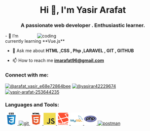 <h1 align="center">Hi 👋, I'm Yasir Arafat</h1>
<h3 align="center">A passionate web developer . Enthusiastic learner.</h3>

<img align="right" alt="coding" width="400" src="https://www.google.com/url?sa=i&url=https%3A%2F%2Futpaqp.edu.pe%2Fexplore%2Ffree-trial-version-gif&psig=AOvVaw0bBt2s5EnlPEDlqU1Mjm2L&ust=1742583992467000&source=images&cd=vfe&opi=89978449&ved=0CBMQjRxqFwoTCOCMv72tmYwDFQAAAAAdAAAAABAE"/>
- 🌱 I’m currently learning **Vue.js**

- 💬 Ask me about **HTML ,CSS , Php ,LARAVEL , GIT , GITHUB**

- 📫 How to reach me **imarafat96@gmail.com**

<h3 align="left">Connect with me:</h3>
<p align="left">
<a href="https://dev.to/@arafat_yasir_e68e72864bee" target="blank"><img align="center" src="https://raw.githubusercontent.com/rahuldkjain/github-profile-readme-generator/master/src/images/icons/Social/devto.svg" alt="@arafat_yasir_e68e72864bee" height="30" width="40" /></a>
<a href="https://twitter.com/@yasirar42229674" target="blank"><img align="center" src="https://raw.githubusercontent.com/rahuldkjain/github-profile-readme-generator/master/src/images/icons/Social/twitter.svg" alt="@yasirar42229674" height="30" width="40" /></a>
<a href="https://linkedin.com/in/yasir-arafat-253644235" target="blank"><img align="center" src="https://raw.githubusercontent.com/rahuldkjain/github-profile-readme-generator/master/src/images/icons/Social/linked-in-alt.svg" alt="yasir-arafat-253644235" height="30" width="40" /></a>
</p>

<h3 align="left">Languages and Tools:</h3>
<p align="left"> <a href="https://www.w3schools.com/css/" target="_blank" rel="noreferrer"> <img src="https://raw.githubusercontent.com/devicons/devicon/master/icons/css3/css3-original-wordmark.svg" alt="css3" width="40" height="40"/> </a> <a href="https://git-scm.com/" target="_blank" rel="noreferrer"> <img src="https://www.vectorlogo.zone/logos/git-scm/git-scm-icon.svg" alt="git" width="40" height="40"/> </a> <a href="https://www.w3.org/html/" target="_blank" rel="noreferrer"> <img src="https://raw.githubusercontent.com/devicons/devicon/master/icons/html5/html5-original-wordmark.svg" alt="html5" width="40" height="40"/> </a> <a href="https://developer.mozilla.org/en-US/docs/Web/JavaScript" target="_blank" rel="noreferrer"> <img src="https://raw.githubusercontent.com/devicons/devicon/master/icons/javascript/javascript-original.svg" alt="javascript" width="40" height="40"/> </a> <a href="https://laravel.com/" target="_blank" rel="noreferrer"> <img src="https://raw.githubusercontent.com/devicons/devicon/master/icons/laravel/laravel-plain-wordmark.svg" alt="laravel" width="40" height="40"/> </a> <a href="https://www.mysql.com/" target="_blank" rel="noreferrer"> <img src="https://raw.githubusercontent.com/devicons/devicon/master/icons/mysql/mysql-original-wordmark.svg" alt="mysql" width="40" height="40"/> </a> <a href="https://www.php.net" target="_blank" rel="noreferrer"> <img src="https://raw.githubusercontent.com/devicons/devicon/master/icons/php/php-original.svg" alt="php" width="40" height="40"/> </a> <a href="https://postman.com" target="_blank" rel="noreferrer"> <img src="https://www.vectorlogo.zone/logos/getpostman/getpostman-icon.svg" alt="postman" width="40" height="40"/> </a> </p>
